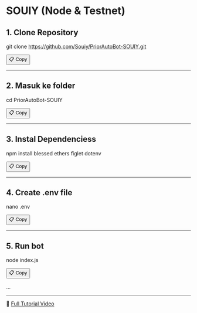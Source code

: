 # SOUIY (Node & Testnet)

## 1. Clone Repository
git clone https://github.com/Souiy/PriorAutoBot-SOUIY.git

<button onclick="navigator.clipboard.writeText('git clone https://github.com/Souiy/PriorAutoBot-SOUIY.git')">📋 Copy</button>

---

## 2. Masuk ke folder
cd PriorAutoBot-SOUIY

<button onclick="navigator.clipboard.writeText('cd PriorAutoBot-SOUIY')">📋 Copy</button>

---


## 3. Instal Dependenciess
npm install blessed ethers figlet dotenv 

<button onclick="navigator.clipboard.writeText('npm install blessed ethers figlet dotenv')">📋 Copy</button>

---

## 4. Create .env file
nano .env


<button onclick="navigator.clipboard.writeText('nano .env')">📋 Copy</button>

---

## 5. Run bot
node index.js

<button onclick="navigator.clipboard.writeText('node index.js')">📋 Copy</button>

...

---

🔗 [Full Tutorial Video](https://www.tiktok.com/@souiy1/video/7495429686885928210)
